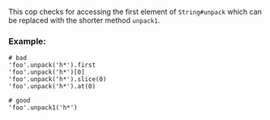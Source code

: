 This cop checks for accessing the first element of `String#unpack`
which can be replaced with the shorter method `unpack1`.

### Example:

    # bad
    'foo'.unpack('h*').first
    'foo'.unpack('h*')[0]
    'foo'.unpack('h*').slice(0)
    'foo'.unpack('h*').at(0)

    # good
    'foo'.unpack1('h*')
